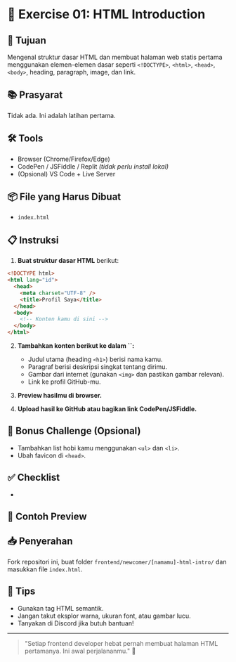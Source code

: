 # 🧪 Exercise 01: HTML Introduction

## 🎯 Tujuan

Mengenal struktur dasar HTML dan membuat halaman web statis pertama menggunakan elemen-elemen dasar seperti `<!DOCTYPE>`, `<html>`, `<head>`, `<body>`, heading, paragraph, image, dan link.

## 📚 Prasyarat

Tidak ada. Ini adalah latihan pertama.

## 🛠 Tools

- Browser (Chrome/Firefox/Edge)
- CodePen / JSFiddle / Replit *(tidak perlu install lokal)*
- (Opsional) VS Code + Live Server

## 📦 File yang Harus Dibuat

- `index.html`

## 📋 Instruksi

1. **Buat struktur dasar HTML** berikut:

```html
<!DOCTYPE html>
<html lang="id">
  <head>
    <meta charset="UTF-8" />
    <title>Profil Saya</title>
  </head>
  <body>
    <!-- Konten kamu di sini -->
  </body>
</html>
```

2. **Tambahkan konten berikut ke dalam **``**:**

   - Judul utama (heading `<h1>`) berisi nama kamu.
   - Paragraf berisi deskripsi singkat tentang dirimu.
   - Gambar dari internet (gunakan `<img>` dan pastikan gambar relevan).
   - Link ke profil GitHub-mu.

3. **Preview hasilmu di browser.**

4. **Upload hasil ke GitHub atau bagikan link CodePen/JSFiddle.**

## 🧠 Bonus Challenge (Opsional)

- Tambahkan list hobi kamu menggunakan `<ul>` dan `<li>`.
- Ubah favicon di `<head>`.

## ✅ Checklist

-

## 📌 Contoh Preview



## 📥 Penyerahan

Fork repositori ini, buat folder `frontend/newcomer/[namamu]-html-intro/` dan masukkan file `index.html`.

## 🙋 Tips

- Gunakan tag HTML semantik.
- Jangan takut eksplor warna, ukuran font, atau gambar lucu.
- Tanyakan di Discord jika butuh bantuan!

---

> "Setiap frontend developer hebat pernah membuat halaman HTML pertamanya. Ini awal perjalananmu." 🚀


